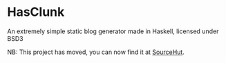 HasClunk
========
An extremely simple static blog generator made in Haskell, licensed under BSD3

NB: This project has moved, you can now find it at
[SourceHut](https://git.sr.ht/~jelle/HasClunk).
